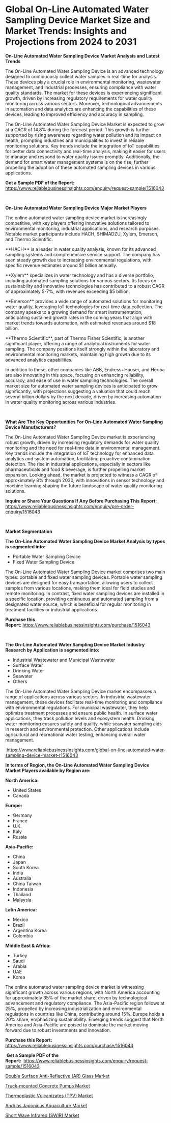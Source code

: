 <p><h1>Global On-Line Automated Water Sampling Device Market Size and Market Trends: Insights and Projections from 2024 to 2031</h1></p><p><strong>On-Line Automated Water Sampling Device Market Analysis and Latest Trends</strong></p>
<p><p>The On-Line Automated Water Sampling Device is an advanced technology designed to continuously collect water samples in real-time for analysis. These devices play a crucial role in environmental monitoring, wastewater management, and industrial processes, ensuring compliance with water quality standards. The market for these devices is experiencing significant growth, driven by increasing regulatory requirements for water quality monitoring across various sectors. Moreover, technological advancements in automation and data analytics are enhancing the capabilities of these devices, leading to improved efficiency and accuracy in sampling.</p><p>The On-Line Automated Water Sampling Device Market is expected to grow at a CAGR of 14.8% during the forecast period. This growth is further supported by rising awareness regarding water pollution and its impact on health, prompting industries and municipalities to invest in reliable monitoring solutions. Key trends include the integration of IoT capabilities for better data connectivity and real-time analysis, making it easier for users to manage and respond to water quality issues promptly. Additionally, the demand for smart water management systems is on the rise, further propelling the adoption of these automated sampling devices in various applications.</p></p>
<p><strong>Get a Sample PDF of the Report:&nbsp;</strong> <a href="https://www.reliablebusinessinsights.com/enquiry/request-sample/1516043?utm_campaign=1686&utm_medium=2&utm_source=Github&utm_content=ia&utm_term=27102024&utm_id=on-line-automated-water-sampling-device">https://www.reliablebusinessinsights.com/enquiry/request-sample/1516043</a></p>
<p>&nbsp;</p>
<p><strong>On-Line Automated Water Sampling Device Major Market Players</strong></p>
<p><p>The online automated water sampling device market is increasingly competitive, with key players offering innovative solutions tailored to environmental monitoring, industrial applications, and research purposes. Notable market participants include HACH, SHIMADZU, Xylem, Emerson, and Thermo Scientific. </p><p>**HACH** is a leader in water quality analysis, known for its advanced sampling systems and comprehensive service support. The company has seen steady growth due to increasing environmental regulations, with specific revenue estimates around $1 billion annually. </p><p>**Xylem** specializes in water technology and has a diverse portfolio, including automated sampling solutions for various sectors. Its focus on sustainability and innovative technologies has contributed to a robust CAGR of approximately 5-7%, with revenues exceeding $5 billion.</p><p>**Emerson** provides a wide range of automated solutions for monitoring water quality, leveraging IoT technologies for real-time data collection. The company speaks to a growing demand for smart instrumentation, anticipating sustained growth rates in the coming years that align with market trends towards automation, with estimated revenues around $18 billion.</p><p>**Thermo Scientific**, part of Thermo Fisher Scientific, is another significant player, offering a range of analytical instruments for water sampling. The company positions itself strongly within the laboratory and environmental monitoring markets, maintaining high growth due to its advanced analytics capabilities.</p><p>In addition to these, other companies like ABB, Endress+Hauser, and Horiba are also innovating in this space, focusing on enhancing reliability, accuracy, and ease of use in water sampling technologies. The overall market size for automated water sampling devices is anticipated to grow significantly, with projections suggesting a valuation that could reach several billion dollars by the next decade, driven by increasing automation in water quality monitoring across various industries.</p></p>
<p>&nbsp;</p>
<p><strong>What Are The Key Opportunities For On-Line Automated Water Sampling Device Manufacturers?</strong></p>
<p><p>The On-Line Automated Water Sampling Device market is experiencing robust growth, driven by increasing regulatory demands for water quality monitoring and the need for real-time data in environmental management. Key trends include the integration of IoT technology for enhanced data analytics and system automation, facilitating proactive contamination detection. The rise in industrial applications, especially in sectors like pharmaceuticals and food & beverage, is further propelling market expansion. Looking ahead, the market is projected to witness a CAGR of approximately 8% through 2030, with innovations in sensor technology and machine learning shaping the future landscape of water quality monitoring solutions.</p></p>
<p><strong>Inquire or Share Your Questions If Any Before Purchasing This Report:</strong> <a href="https://www.reliablebusinessinsights.com/enquiry/pre-order-enquiry/1516043?utm_campaign=1686&utm_medium=2&utm_source=Github&utm_content=ia&utm_term=27102024&utm_id=on-line-automated-water-sampling-device">https://www.reliablebusinessinsights.com/enquiry/pre-order-enquiry/1516043</a></p>
<p>&nbsp;</p>
<p><strong>Market Segmentation</strong></p>
<p><strong>The On-Line Automated Water Sampling Device Market Analysis by types is segmented into:</strong></p>
<p><ul><li>Portable Water Sampling Device</li><li>Fixed Water Sampling Device</li></ul></p>
<p><p>The On-Line Automated Water Sampling Device market comprises two main types: portable and fixed water sampling devices. Portable water sampling devices are designed for easy transportation, allowing users to collect samples from various locations, making them ideal for field studies and remote monitoring. In contrast, fixed water sampling devices are installed in a specific location, providing continuous and automated sampling from a designated water source, which is beneficial for regular monitoring in treatment facilities or industrial applications.</p></p>
<p><strong>Purchase this Report:&nbsp;</strong><a href="https://www.reliablebusinessinsights.com/purchase/1516043?utm_campaign=1686&utm_medium=2&utm_source=Github&utm_content=ia&utm_term=27102024&utm_id=on-line-automated-water-sampling-device">https://www.reliablebusinessinsights.com/purchase/1516043</a></p>
<p>&nbsp;</p>
<p><strong>The On-Line Automated Water Sampling Device Market Industry Research by Application is segmented into:</strong></p>
<p><ul><li>Industrial Wastewater and Municipal Wastewater</li><li>Surface Water</li><li>Drinking Water</li><li>Seawater</li><li>Others</li></ul></p>
<p><p>The On-Line Automated Water Sampling Device market encompasses a range of applications across various sectors. In industrial wastewater management, these devices facilitate real-time monitoring and compliance with environmental regulations. For municipal wastewater, they help optimize treatment processes and ensure public health. In surface water applications, they track pollution levels and ecosystem health. Drinking water monitoring ensures safety and quality, while seawater sampling aids in research and environmental protection. Other applications include agricultural and recreational water testing, enhancing overall water management.</p></p>
<p><a href="https://www.reliablebusinessinsights.com/global-on-line-automated-water-sampling-device-market-r1516043?utm_campaign=1686&utm_medium=2&utm_source=Github&utm_content=ia&utm_term=27102024&utm_id=on-line-automated-water-sampling-device">&nbsp;https://www.reliablebusinessinsights.com/global-on-line-automated-water-sampling-device-market-r1516043</a></p>
<p><strong>In terms of Region, the On-Line Automated Water Sampling Device Market Players available by Region are:</strong></p>
<p>
    <p> <strong> North America: </strong>
        <ul>
            <li>United States</li>
            <li>Canada</li>
        </ul>
        </p> 
    <p> <strong> Europe: </strong>
        <ul>
            <li>Germany</li>
            <li>France</li>
            <li>U.K.</li>
            <li>Italy</li>
            <li>Russia</li>
        </ul>
        </p> 
    <p> <strong> Asia-Pacific: </strong>
        <ul>
            <li>China</li>
            <li>Japan</li>
            <li>South Korea</li>
            <li>India</li>
            <li>Australia</li>
            <li>China Taiwan</li>
            <li>Indonesia</li>
            <li>Thailand</li>
            <li>Malaysia</li>
        </ul>
        </p> 
    <p> <strong> Latin America: </strong>
        <ul>
            <li>Mexico</li>
            <li>Brazil</li>
            <li>Argentina Korea</li>
            <li>Colombia</li>
        </ul>
        </p> 
    <p> <strong> Middle East & Africa: </strong>
        <ul>
            <li>Turkey</li>
            <li>Saudi</li>
            <li>Arabia</li>
            <li>UAE</li>
            <li>Korea</li>
        </ul>
    </p>
    </p>
<p><p>The online automated water sampling device market is witnessing significant growth across various regions, with North America accounting for approximately 35% of the market share, driven by technological advancement and regulatory compliance. The Asia-Pacific region follows at 25%, propelled by increasing industrialization and environmental regulations in countries like China, contributing around 15%. Europe holds a 20% share, emphasizing sustainability. Emerging trends suggest that North America and Asia-Pacific are poised to dominate the market moving forward due to robust investments and innovation.</p></p>
<p><strong>Purchase this Report: </strong><a href="https://www.reliablebusinessinsights.com/purchase/1516043?utm_campaign=1686&utm_medium=2&utm_source=Github&utm_content=ia&utm_term=27102024&utm_id=on-line-automated-water-sampling-device">https://www.reliablebusinessinsights.com/purchase/1516043</a></p>
<p>&nbsp;<strong>Get a Sample PDF of the Report:&nbsp;&nbsp;</strong><a href="https://www.reliablebusinessinsights.com/enquiry/request-sample/1516043?utm_campaign=1686&utm_medium=2&utm_source=Github&utm_content=ia&utm_term=27102024&utm_id=on-line-automated-water-sampling-device">https://www.reliablebusinessinsights.com/enquiry/request-sample/1516043</a></p>
<p><strong></strong></p>
<p><p><a href="https://www.linkedin.com/pulse/double-surface-anti-reflective-ar-glass-market-global-regional-xbu1e?trk=public_post_embed_feed-article-content&utm_campaign=1686&utm_medium=2&utm_source=Github&utm_content=ia&utm_term=27102024&utm_id=on-line-automated-water-sampling-device">Double Surface Anti-Reflective (AR) Glass Market</a></p><p><a href="https://www.linkedin.com/pulse/pioneering-growth-analyzing-global-truck-mounted-concrete-wefne?trk=public_post_embed_feed-article-content&utm_campaign=1686&utm_medium=2&utm_source=Github&utm_content=ia&utm_term=27102024&utm_id=on-line-automated-water-sampling-device">Truck-mounted Concrete Pumps Market</a></p><p><a href="https://www.linkedin.com/pulse/strategic-roadmap-global-thermoplastic-vulcanizates-tpv-market-mvoge?trk=public_post_embed_feed-article-content&utm_campaign=1686&utm_medium=2&utm_source=Github&utm_content=ia&utm_term=27102024&utm_id=on-line-automated-water-sampling-device">Thermoplastic Vulcanizates (TPV) Market</a></p><p><a href="https://www.linkedin.com/pulse/andrias-japonicus-aquaculture-ecosystem-mapping-innovation-v0dhc?utm_campaign=1686&utm_medium=2&utm_source=Github&utm_content=ia&utm_term=27102024&utm_id=on-line-automated-water-sampling-device">Andrias Japonicus Aquaculture Market</a></p><p><a href="https://www.linkedin.com/pulse/short-wave-infrared-swir-market-evolution-global-trends-regional-rpsne?trk=public_post_embed_feed-article-content&utm_campaign=1686&utm_medium=2&utm_source=Github&utm_content=ia&utm_term=27102024&utm_id=on-line-automated-water-sampling-device">Short Wave Infrared (SWIR) Market</a></p></p>